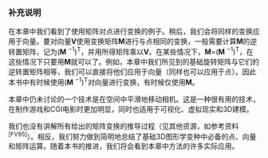 ### 补充说明

在本章中我们看到了使用矩阵对点进行变换的例子。稍后，我们会将同样的变换应用于向量。要对向量**V**使用变换矩阵**M**进行与点相同的变换，一般需要计算**M**的逆转置矩阵，记为(**M** <sup class="my_markdown">−1</sup>)<sup>T</sup>，并用所得矩阵乘以**V**。在某些情况下，**M**=(**M** <sup class="my_markdown">−1</sup>)<sup>T</sup>，在这些情况下只要用**M**就可以了。例如，本章中我们所见到的基础旋转矩阵与它们的逆转置矩阵相等，我们可以直接将他们应用于向量（同样也可以应用于点）。因此本书中有时候使用(**M** <sup class="my_markdown">−1</sup>)<sup>T</sup>对向量进行变换，有时候仅使用**M**。

本章中仍未讨论的一个技术是在空间中平滑地移动相机。这是一种很有用的技术，在制作游戏和CGI电影时更加明显，同时也适用于可视化、虚拟现实和3D建模。

我们也没有讲解所有给出的矩阵变换的推导过程（见其他资源，如参考资料<sup class="my_markdown">[FV95]</sup>）。相反，我们努力做到简明地总结了基础3D图形学变种中必备的点、向量和矩阵运算。随着本书的推进，我们将会看到本章中方法的许多实际应用。

